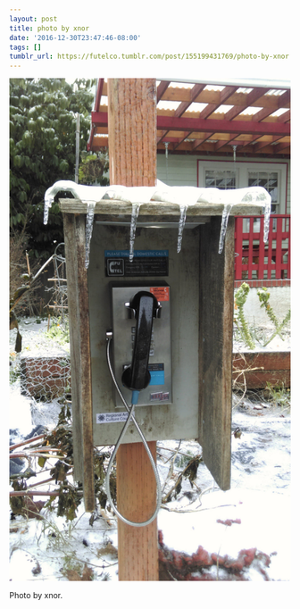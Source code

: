 ```yaml
---
layout: post
title: photo by xnor
date: '2016-12-30T23:47:46-08:00'
tags: []
tumblr_url: https://futelco.tumblr.com/post/155199431769/photo-by-xnor
---
```

 ![](/images/blog/tumblr_oj1hnmHjVY1th5ccio1_1280.jpg)  

Photo by xnor.

